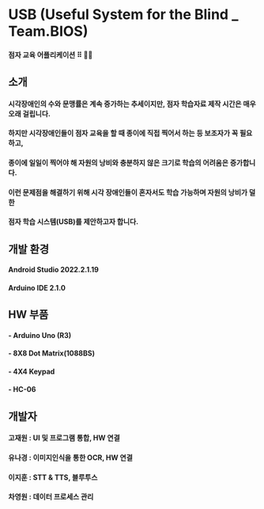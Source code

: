 # USB (Useful System for the Blind _ Team.BIOS)
#### 점자 교육 어플리케이션 ⠿ 🧑‍🦯

## 소개
#### 시각장애인의 수와 문맹률은 계속 증가하는 추세이지만, 점자 학습자료 제작 시간은 매우 오래 걸립니다.
#### 하지만 시각장애인들이 점자 교육을 할 때 종이에 직접 찍어서 하는 등 보조자가 꼭 필요하고,
#### 종이에 일일이 찍어야 해 자원의 낭비와 충분하지 않은 크기로 학습의 어려움은 증가합니다.
#### 이런 문제점을 해결하기 위해 시각 장애인들이 혼자서도 학습 가능하며 자원의 낭비가 덜한
#### 점자 학습 시스템(USB)를 제안하고자 합니다.

## 개발 환경
#### Android Studio 2022.2.1.19
#### Arduino IDE 2.1.0

## HW 부품
#### - Arduino Uno (R3)
#### - 8X8 Dot Matrix(1088BS)
#### - 4X4 Keypad
#### - HC-06

## 개발자
#### 고재원 : UI 및 프로그램 통합, HW 연결
#### 유나경 : 이미지인식을 통한 OCR, HW 연결
#### 이지훈 : STT & TTS, 블루투스
#### 차영원 : 데이터 프로세스 관리

